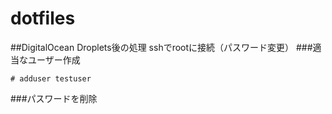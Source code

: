 # dotfiles
##DigitalOcean Droplets後の処理
sshでrootに接続（パスワード変更）
###適当なユーザー作成

    # adduser testuser

###パスワードを削除
